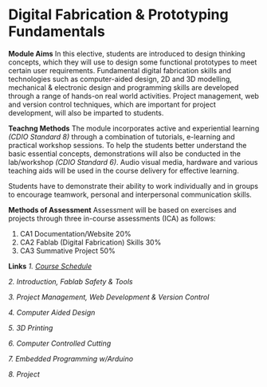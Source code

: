 # Digital Fabrication & Prototyping Fundamentals
**Module Aims**
In this elective, students are introduced to design thinking concepts, which they will use to design some functional prototypes to meet certain user requirements. Fundamental digital fabrication skills and technologies such as computer-aided design, 2D and 3D modelling, mechanical & electronic design and programming skills are developed through a range of hands-on real world activities. Project management, web and version control techniques, which are important for project development, will also be imparted to students.

**Teachng Methods**
The module incorporates active and experiential learning *(CDIO Standard 8)* through a combination of tutorials, e-learning and practical workshop sessions. To help the students better understand the basic essential concepts, demonstrations will also be conducted in the lab/workshop *(CDIO Standard 6)*. Audio visual media, hardware and various teaching aids will be used in the course delivery for effective learning. 

Students have to demonstrate their ability to work individually and in groups to encourage teamwork, personal and interpersonal communication skills. 

**Methods of Assessment**
Assessment will be based on exercises and projects through three in-course assessments (ICA) as follows:
1.	CA1 Documentation/Website	20%
2.	CA2  Fablab (Digital Fabrication) Skills	30%
3.	CA3  Summative Project	50%


**Links**
*1. [Course Schedule]()*

*2. Introduction, Fablab Safety & Tools*

*3. Project Management, Web Development & Version Control*

*4. Computer Aided Design*

*5. 3D Printing*

*6. Computer Controlled Cutting*

*7. Embedded Programming w/Arduino*

*8. Project*

